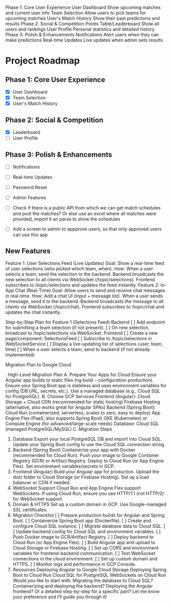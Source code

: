 Phase 1: Core User Experience
User Dashboard
Show upcoming matches and current user info
Team Selection
Allow users to pick teams for upcoming matches
User's Match History
Show their past predictions and results
Phase 2: Social & Competition
Points Table/Leaderboard
Show all users and rankings
User Profile
Personal statistics and detailed history
Phase 3: Polish & Enhancements
Notifications
Alert users when they can make predictions
Real-time Updates
Live updates when admin sets results


# Project Roadmap

## Phase 1: Core User Experience
- [x] User Dashboard
- [x] Team Selection
- [x] User's Match History

## Phase 2: Social & Competition
- [x] Leaderboard
- [ ] User Profile

## Phase 3: Polish & Enhancements
- [ ] Notifications
- [ ] Real-time Updates
- [ ] Password Reset
- [ ] Admin Features
- [ ] Check if there is a public API from which we can get match schedules and post the matches? Or else use an excel where all matches were provided, import it an parse to show the schedules
- [ ] Add a screen to admin to appprove users, so that only approved users can use this app



## New Features
Feature 1: User Selections Feed (Live Updates)
    Goal: Show a real-time feed of user selections (who picked which team, when).
    How:
        When a user selects a team, send the selection to the backend.
        Backend broadcasts the new selection to all clients via WebSocket (/topic/selections).
        Frontend subscribes to /topic/selections and updates the feed instantly.
Feature 2: In-App Chat (Real-Time)
    Goal: Allow users to send and receive chat messages in real-time.
    How:
        Add a chat UI (input + message list).
        When a user sends a message, send it to the backend.
        Backend broadcasts the message to all clients via WebSocket (/topic/chat).
        Frontend subscribes to /topic/chat and updates the chat instantly.

Step-by-Step Plan for Feature 1 (Selections Feed)
Backend
[ ] Add endpoint for submitting a team selection (if not present).
[ ] On new selection, broadcast to /topic/selections via WebSocket.
Frontend
[ ] Create a new page/component: SelectionsFeed
[ ] Subscribe to /topic/selections in WebSocketService
[ ] Display a live-updating list of selections (user, team, time)
[ ] When a user selects a team, send to backend (if not already implemented)


Migration Plan to Google Cloud

. High-Level Migration Plan
A. Prepare Your Apps for Cloud
Ensure your Angular app builds to static files (ng build --configuration production).
Ensure your Spring Boot app is stateless and uses environment variables for config (DB URL, secrets, etc.).
Use a managed database (e.g., Cloud SQL for PostgreSQL).
B. Choose GCP Services
Frontend (Angular):
Cloud Storage + Cloud CDN (recommended for static hosting)
Firebase Hosting (alternative, also works great for Angular SPAs)
Backend (Spring Boot):
Cloud Run (containerized, serverless, scales to zero, easy to deploy)
App Engine Flex (PaaS, also supports Spring Boot)
GKE (Kubernetes) or Compute Engine (for advanced/large-scale needs)
Database:
Cloud SQL (managed PostgreSQL/MySQL)
C. Migration Steps
1. Database
Export your local PostgreSQL DB and import into Cloud SQL.
Update your Spring Boot config to use the Cloud SQL connection string.
2. Backend (Spring Boot)
Containerize your app with Docker (recommended for Cloud Run).
Push your image to Google Container Registry (GCR) or Artifact Registry.
Deploy to Cloud Run (or App Engine Flex).
Set environment variables/secrets in GCP.
3. Frontend (Angular)
Build your Angular app for production.
Upload the dist/ folder to Cloud Storage (or Firebase Hosting).
Set up a load balancer or CDN if needed.
4. WebSocket Support
Cloud Run and App Engine Flex support WebSockets.
If using Cloud Run, ensure you use HTTP/1.1 (not HTTP/2) for WebSocket support.
5. Domain & HTTPS
Set up a custom domain in GCP.
Use Google-managed SSL certificates.
2. Migration Checklist
[ ] Prepare production builds for Angular and Spring Boot.
[ ] Containerize Spring Boot app (Dockerfile).
[ ] Create and configure Cloud SQL instance.
[ ] Migrate database data to Cloud SQL.
[ ] Update backend config for Cloud SQL and environment variables.
[ ] Push Docker image to GCR/Artifact Registry.
[ ] Deploy backend to Cloud Run (or App Engine Flex).
[ ] Build Angular app and upload to Cloud Storage or Firebase Hosting.
[ ] Set up CORS and environment variables for frontend-backend communication.
[ ] Test WebSocket connections in the cloud environment.
[ ] Set up custom domain and HTTPS.
[ ] Monitor logs and performance in GCP Console.
3. Resources
Deploying Angular to Google Cloud Storage
Deploying Spring Boot to Cloud Run
Cloud SQL for PostgreSQL
WebSockets on Cloud Run
Would you like to start with:
Migrating the database to Cloud SQL?
Containerizing and deploying the backend?
Deploying the Angular frontend?
Or a detailed step-by-step for a specific part?
Let me know your preference and I’ll guide you through it!